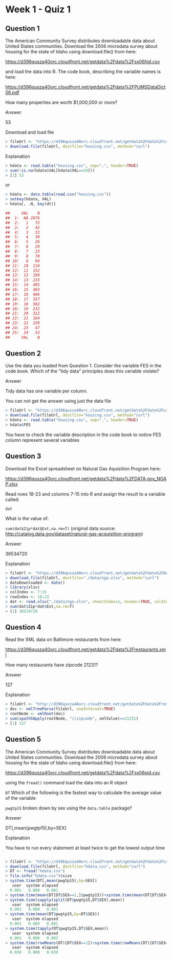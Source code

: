 
Week 1 - Quiz 1
==============

Question 1
--------------------
The American Community Survey distributes downloadable data about United States communities. 
Download the 2006 microdata survey about housing for the state of Idaho using download.file() from here:

https://d396qusza40orc.cloudfront.net/getdata%2Fdata%2Fss06hid.csv

and load the data into R. The code book, describing the variable names is here:

https://d396qusza40orc.cloudfront.net/getdata%2Fdata%2FPUMSDataDict06.pdf

How many properties are worth $1,000,000 or more?

Answer

53

Download and load file

```r
> fileUrl <- "https://d396qusza40orc.cloudfront.net/getdata%2Fdata%2Fss06hid.csv"
> download.file(fileUrl, destfile="housing.csv", method="curl")
```

Explanation

```r
> hdata <- read.table("housing.csv", sep=",", header=TRUE)
> sum(!is.na(hdata$VAL[hdata$VAL==24]))
> [1] 53
```
or

```r
> hdata <- data.table(read.csv("housing.csv"))
> setkey(hdata, VAL)
> hdata[, .N, key(dt)]
```
```r
##     VAL    N
##  1:  NA 2076
##  2:   1   75
##  3:   2   42
##  4:   3   33
##  5:   4   30
##  6:   5   26
##  7:   6   29
##  8:   7   23
##  9:   8   70
## 10:   9   99
## 11:  10  119
## 12:  11  152
## 13:  12  199
## 14:  13  233
## 15:  14  495
## 16:  15  483
## 17:  16  486
## 18:  17  357
## 19:  18  502
## 20:  19  232
## 21:  20  312
## 22:  21  164
## 23:  22  159
## 24:  23   47
## 25:  24   53
##     VAL    N
```

Question 2
-----------------
Use the data you loaded from Question 1. Consider the variable FES in the code book. Which of the "tidy data" principles does this variable violate?

Answer

Tidy data has one variable per column.

You can not get the answer using just the data file 

```r
> fileUrl <- "https://d396qusza40orc.cloudfront.net/getdata%2Fdata%2Fss06hid.csv"
> download.file(fileUrl, destfile="housing.csv", method="curl")
> hdata <- read.table("housing.csv", sep=",", header=TRUE)
> hdata$FES
```

You have to check the variable description in the code book to notice FES column represent 
several variables 


Question 3
-----------------
Download the Excel spreadsheet on Natural Gas Aquisition Program here:

https://d396qusza40orc.cloudfront.net/getdata%2Fdata%2FDATA.gov_NGAP.xlsx

Read rows 18-23 and columns 7-15 into R and assign the result to a variable called:

`dat`

What is the value of:

`sum(dat$Zip*dat$Ext,na.rm=T)`
(original data source: http://catalog.data.gov/dataset/natural-gas-acquisition-program)

Answer

36534720

Explanation

```r
> fileUrl <- "https://d396qusza40orc.cloudfront.net/getdata%2Fdata%2FDATA.gov_NGAP.xlsx"
> download.file(fileUrl, destfile="./data/nga.xlsx", method="curl")
> dateDownloaded <- date()
> library(xlsx)
> colIndex <- 7:15
> rowIndex <- 18:23
> dat <- read.xlsx("./data/nga.xlsx", sheetIndex=1, header=TRUE, colIndex=colIndex, rowIndex=rowIndex)
> sum(dat$Zip*dat$Ext,na.rm=T)
> [1] 36534720
```

Question 4
-----------------
Read the XML data on Baltimore restaurants from here:

https://d396qusza40orc.cloudfront.net/getdata%2Fdata%2Frestaurants.xml

How many restaurants have zipcode 21231?

Answer

127

Explanation

```r
> fileUrl <- "http://d396qusza40orc.cloudfront.net/getdata%2Fdata%2Frestaurants.xml"
> doc <- xmlTreeParse(fileUrl, useInternal=TRUE)
> rootNode <- xmlRoot(doc)
> sum(xpathSApply(rootNode, "//zipcode", xmlValue)==21231)
> [1] 127
```

Question 5
-------------------
The American Community Survey distributes downloadable data about United States communities. 
Download the 2006 microdata survey about housing for the state of Idaho using download.file() from here:

https://d396qusza40orc.cloudfront.net/getdata%2Fdata%2Fss06pid.csv

using the `fread()` command load the data into an R object

`DT`
Which of the following is the fastest way to calculate the average value of the variable

`pwgtp15`
broken down by sex using the `data.table` package?

Answer

DT[,mean(pwgtp15),by=SEX]

Explanation

You have to run every statement at least twice to get the lowest output time 

```r

> fileUrl <- "https://d396qusza40orc.cloudfront.net/getdata%2Fdata%2Fss06pid.csv"
> download.file(fileUrl, destfile="hdata.csv", method="curl")
> DT <- fread("hdata.csv")
> file.info("hdata.csv")$size
> system.time(DT[,mean(pwgtp15),by=SEX])
   user  system elapsed 
  0.001   0.000   0.001 
> system.time(mean(DT[DT$SEX==1,]$pwgtp15))+system.time(mean(DT[DT$SEX==2,]$pwgtp15))
> system.time(sapply(split(DT$pwgtp15,DT$SEX),mean))
   user  system elapsed 
  0.001   0.000   0.001 
> system.time(mean(DT$pwgtp15,by=DT$SEX))
   user  system elapsed 
  0.001   0.000   0.001 
> system.time(tapply(DT$pwgtp15,DT$SEX,mean))
   user  system elapsed 
  0.001   0.000   0.002 
> system.time(rowMeans(DT)[DT$SEX==1])+system.time(rowMeans(DT)[DT$SEX==2])
   user  system elapsed 
  0.038   0.000   0.039 
```

